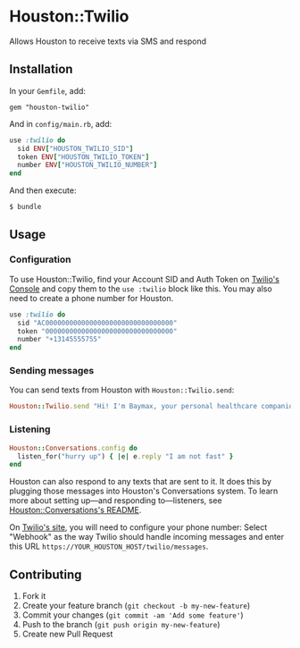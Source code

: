 # Houston::Twilio

Allows Houston to receive texts via SMS and respond


## Installation

In your `Gemfile`, add:

    gem "houston-twilio"

And in `config/main.rb`, add:

```ruby
use :twilio do
  sid ENV["HOUSTON_TWILIO_SID"]
  token ENV["HOUSTON_TWILIO_TOKEN"]
  number ENV["HOUSTON_TWILIO_NUMBER"]
end
```

And then execute:

    $ bundle



## Usage

### Configuration

To use Houston::Twilio, find your Account SID and Auth Token on [Twilio's Console](https://www.twilio.com/console) and copy them to the `use :twilio` block like this. You may also need to create a phone number for Houston.

```ruby
use :twilio do
  sid "AC00000000000000000000000000000000"
  token "00000000000000000000000000000000"
  number "+13145555755"
end
```



### Sending messages

You can send texts from Houston with `Houston::Twilio.send`:

```ruby
Houston::Twilio.send "Hi! I'm Baymax, your personal healthcare companion.", to: "+12018880988"
```



### Listening

```ruby
Houston::Conversations.config do
  listen_for("hurry up") { |e| e.reply "I am not fast" }
end
```

Houston can also respond to any texts that are sent to it. It does this by plugging those messages into Houston's Conversations system. To learn more about setting up—and responding to—listeners, see [Houston::Conversations's README](https://github.com/houston/houston-conversations#houstonconversations).

On [Twilio's site](https://www.twilio.com/console/phone-numbers/incoming), you will need to configure your phone number: Select "Webhook" as the way Twilio should handle incoming messages and enter this URL `https://YOUR_HOUSTON_HOST/twilio/messages`.



## Contributing

1. Fork it
2. Create your feature branch (`git checkout -b my-new-feature`)
3. Commit your changes (`git commit -am 'Add some feature'`)
4. Push to the branch (`git push origin my-new-feature`)
5. Create new Pull Request
